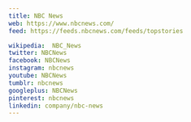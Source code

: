 ```yaml
---
title: NBC News
web: https://www.nbcnews.com/
feed: https://feeds.nbcnews.com/feeds/topstories

wikipedia:  NBC_News
twitter: NBCNews
facebook: NBCNews
instagram: nbcnews
youtube: NBCNews
tumblr: nbcnews
googleplus: NBCNews
pinterest: nbcnews
linkedin: company/nbc-news
---
```

